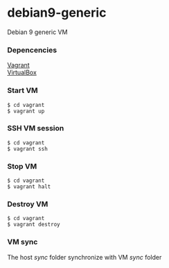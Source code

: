 # debian9-generic
Debian 9 generic VM

### Depencencies
[Vagrant](https://www.vagrantup.com/downloads.html) <br>
[VirtualBox](https://www.virtualbox.org/wiki/Downloads) <br>

### Start VM
```
$ cd vagrant
$ vagrant up 
```
###  SSH VM session 
```
$ cd vagrant
$ vagrant ssh 
```

### Stop VM
```
$ cd vagrant
$ vagrant halt
```

### Destroy VM
```
$ cd vagrant
$ vagrant destroy
```

### VM sync 
The host *sync* folder synchronize with VM *sync* folder
